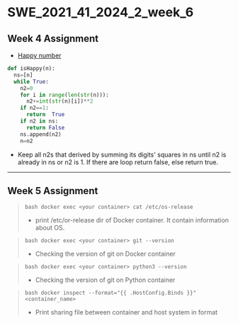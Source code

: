 # SWE_2021_41_2024_2_week_6

## Week 4 Assignment

- [Happy number](https://github.com/BlackPlainLadybug/SWE_2021_41_2024_2_week_4/blob/main/2022315193_%EC%B5%9C%EC%9C%A0%EC%84%9D.ipynb.ipynb)
```python
def isHappy(n):
  ns=[n]
  while True:
    n2=0
    for i in range(len(str(n))):
      n2+=int(str(n)[i])**2
    if n2==1:
      return  True
    if n2 in ns:
      return False
    ns.append(n2)
    n=n2
```
- Keep all n2s that derived by summing its digits' squares in ns until n2 is already in ns or n2 is 1. If there are loop return false, else return true.
---
## Week 5 Assignment

> ```bash docker exec <your container> cat /etc/os-release ```
> - print /etc/or-release dir of Docker container. It contain information about OS.

> ```bash docker exec <your container> git --version ```
> - Checking the version of git on Docker container

> ```bash docker exec <your container> python3 --version ```
> - Checking the version of git on Python container

> ```bash docker inspect --format="{{ .HostConfig.Binds }}" <container_name> ```
> - Print sharing file between container and host system in format
